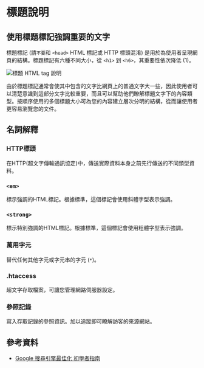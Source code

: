 # 標題說明


## 使用標題標記強調重要的文字

標題標記 (請`不要`和 `<head>` HTML 標記或 HTTP 標頭混淆) 是用於為使用者呈現網頁的結構。標題標記有六種不同大小，從 `<h1>` 到 `<h6>`，其重要性依次降低 (1)。

![標題 HTML tag 說明](http://i.imgur.com/rEYogKi.png)

由於標題標記通常會使其中包含的文字比網頁上的普通文字大一些，因此使用者可以清楚意識到這部分文字比較重要，而且可以幫助他們瞭解標題文字下的內容類型。按順序使用的多個標題大小可為您的內容建立層次分明的結構，從而讓使用者更容易瀏覽您的文件。

## 名詞解釋

### HTTP標頭

在HTTP(超文字傳輸通訊協定)中，傳送實際資料本身之前先行傳送的不同類型資料。

### `<em>`

標示強調的HTML標記。根據標準，這個標記會使用斜體字型表示強調。

### `<strong>`

標示特別強調的HTML標記。根據標準，這個標記會使用粗體字型表示強調。

### 萬用字元

替代任何其他字元或字元串的字元 (`*`)。

### .htaccess

超文字存取檔案，可讓您管理網路伺服器設定。

### 參照記錄

寫入存取記錄的參照資訊。加以追蹤即可瞭解訪客的來源網站。

## 參考資料
* [Google 搜尋引擎最佳化 初學者指南](http://static.googleusercontent.com/external_content/untrusted_dlcp/www.google.com.hk/zh-TW/hk/intl/zh-TW/webmasters/docs/search-engine-optimization-starter-guide-zh-tw.pdf)

